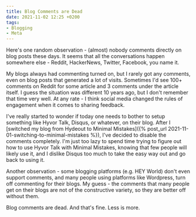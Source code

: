 ```yaml
---
title: Blog Comments are Dead
date: 2021-11-02 12:25 +0200
tags:
- Blogging
- Meta
---
```


Here's one random observation - (almost) nobody comments directly on blog posts
these days. It seems that all the conversations happen somewhere else - Reddit,
HackerNews, Twitter, Facebook, you name it.

My blogs always had commenting turned on, but I rarely got any comments, even
on blog posts that generated a lot of visits. Sometimes I'd see 100+ comments
on Reddit for some article and 3 comments under the article itself. I guess the situation was different 10 years ago, but I don't remember that time very well.
At any rate - I think social media changed the rules of engagement when it comes
to sharing feedback.

I've really started to wonder if today one needs to bother to setup something like
Hyvor Talk, Disqus, or whatever, on their blog. After I [switched my blog from Hydeout to Minimal Mistakes]({% post_url 2021-11-01-switching-to-minimal-mistakes %}), I've decided to disable the comments completely. I'm just too lazy to spend
time trying to figure out how to use Hyvor Talk with Minimal Mistakes, knowing that few people will likely use it, and I dislike
Disqus too much to take the easy way out and go back to using it.

Another observation - some blogging platforms (e.g. HEY World) don't even support comments, and many people using platforms like Wordpress, turn off commenting for their blogs. My guess - the comments that many people get on their blogs are not of the constructive variety, so they are better off without them.

Blog comments are dead. And that's fine. Less is more.
